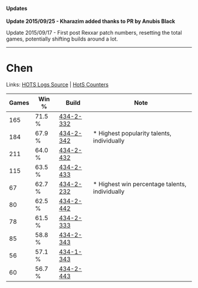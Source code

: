 #### Updates
**Update 2015/09/25 - Kharazim added thanks to PR by Anubis Black**

Update 2015/09/17 - First post Rexxar patch numbers, resetting the total games, potentially shifting builds around a lot.

***

# Chen

Links: [HOTS Logs Source](https://www.hotslogs.com/Sitewide/HeroDetails?Hero=Chen) | [HotS Counters](http://hotscounters.com/#/hero/Chen)

Games  | Win %  | Build     | Note
-----  | -----  | -----     | ----
165    | 71.5 % | [434-2-332](http://www.heroesfire.com/hots/talent-calculator/chen#sjYy) | 
184    | 67.9 % | [434-2-342](http://www.heroesfire.com/hots/talent-calculator/chen#sjZ6) | * Highest popularity talents, individually
211    | 64.0 % | [434-2-432](http://www.heroesfire.com/hots/talent-calculator/chen#sjaW) | 
115    | 63.5 % | [434-2-433](http://www.heroesfire.com/hots/talent-calculator/chen#sjaX) | 
67     | 62.7 % | [434-2-232](http://www.heroesfire.com/hots/talent-calculator/chen#sjXO) | * Highest win percentage talents, individually
80     | 62.5 % | [434-2-442](http://www.heroesfire.com/hots/talent-calculator/chen#sjag) | 
78     | 61.5 % | [434-2-333](http://www.heroesfire.com/hots/talent-calculator/chen#sjYz) | 
85     | 58.8 % | [434-2-343](http://www.heroesfire.com/hots/talent-calculator/chen#sjZ7) | 
56     | 57.1 % | [434-1-343](http://www.heroesfire.com/hots/talent-calculator/chen#sjJV) | 
60     | 56.7 % | [434-2-443](http://www.heroesfire.com/hots/talent-calculator/chen#sjah) | 
